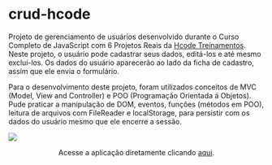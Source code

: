 # crud-hcode
Projeto de gerenciamento de usuários desenvolvido durante o Curso Completo de JavaScript com 6 Projetos Reais da <a href="https://hcode.com.br/">Hcode Treinamentos</a>.
Neste projeto, o usuário pode cadastrar seus dados, editá-los e até mesmo excluí-los. Os dados do usuário aparecerão ao lado da ficha de cadastro, assim que ele envia o formulário.

Para o desenvolvimento deste projeto, foram utilizados conceitos de MVC (Model, View and Controller) e POO (Programação Orientada á Objetos). Pude praticar a manipulação de DOM, eventos, funções (métodos em POO), leitura de arquivos com FileReader e localStorage, para persistir com os dados do usuário mesmo que ele encerre a sessão.

<img src="https://github.com/GabrielLima5/imagens-projetos/blob/main/images/Gerenciamento%20Usu%C3%A1rios%20Hcode.png">

<p align="center">Acesse a aplicação diretamente clicando <a href="https://gabriellima5.github.io/crud-hcode/">aqui</a>.</p>

